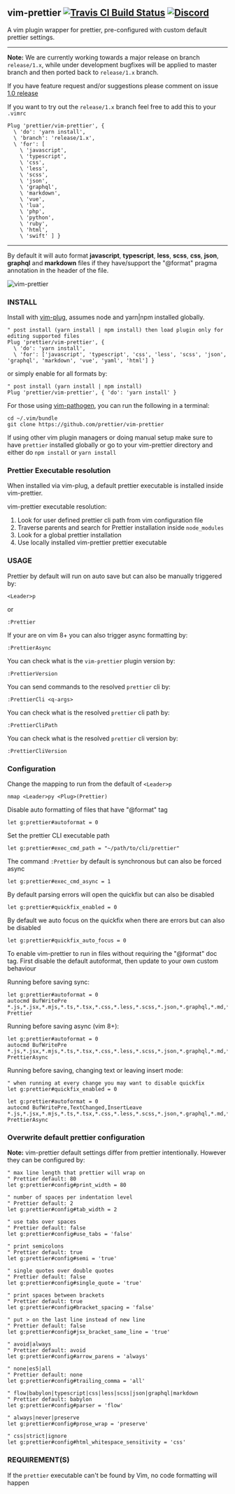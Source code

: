 ## vim-prettier [![Travis CI Build Status](https://travis-ci.org/prettier/vim-prettier.svg?branch=master)](https://travis-ci.org/prettier/vim-prettier) [![Discord](https://img.shields.io/discord/435481502113857536.svg)](https://discord.gg/9bWM9PH)

A vim plugin wrapper for prettier, pre-configured with custom default prettier settings.

---

**Note:** We are currently working towards a major release on branch `release/1.x`, while under development bugfixes will be applied to
master branch and then ported back to `release/1.x` branch.

If you have feature request and/or suggestions please comment on issue [1.0 release](https://github.com/prettier/vim-prettier/issues/126)

If you want to try out the `release/1.x` branch feel free to add this to your `.vimrc`

```vim
Plug 'prettier/vim-prettier', {
  \ 'do': 'yarn install',
  \ 'branch': 'release/1.x',
  \ 'for': [
    \ 'javascript',
    \ 'typescript',
    \ 'css',
    \ 'less',
    \ 'scss',
    \ 'json',
    \ 'graphql',
    \ 'markdown',
    \ 'vue',
    \ 'lua',
    \ 'php',
    \ 'python',
    \ 'ruby',
    \ 'html',
    \ 'swift' ] }
```

---

By default it will auto format **javascript**, **typescript**, **less**, **scss**, **css**, **json**, **graphql** and **markdown** files if
they have/support the "@format" pragma annotation in the header of the file.

![vim-prettier](/media/vim-prettier.gif?raw=true 'vim-prettier')

### INSTALL

Install with [vim-plug](https://github.com/junegunn/vim-plug), assumes node and yarn|npm installed globally.

```vim
" post install (yarn install | npm install) then load plugin only for editing supported files
Plug 'prettier/vim-prettier', {
  \ 'do': 'yarn install',
  \ 'for': ['javascript', 'typescript', 'css', 'less', 'scss', 'json', 'graphql', 'markdown', 'vue', 'yaml', 'html'] }
```

or simply enable for all formats by:

```vim
" post install (yarn install | npm install)
Plug 'prettier/vim-prettier', { 'do': 'yarn install' }
```

For those using [vim-pathogen](https://github.com/tpope/vim-pathogen), you can run the following in a terminal:

```
cd ~/.vim/bundle
git clone https://github.com/prettier/vim-prettier
```

If using other vim plugin managers or doing manual setup make sure to have `prettier` installed globally or go to your vim-prettier
directory and either do `npm install` or `yarn install`

### Prettier Executable resolution

When installed via vim-plug, a default prettier executable is installed inside vim-prettier.

vim-prettier executable resolution:

1.  Look for user defined prettier cli path from vim configuration file
2.  Traverse parents and search for Prettier installation inside `node_modules`
3.  Look for a global prettier installation
4.  Use locally installed vim-prettier prettier executable

### USAGE

Prettier by default will run on auto save but can also be manually triggered by:

```vim
<Leader>p
```

or

```vim
:Prettier
```

If your are on vim 8+ you can also trigger async formatting by:

```vim
:PrettierAsync
```

You can check what is the `vim-prettier` plugin version by:

```vim
:PrettierVersion
```

You can send commands to the resolved `prettier` cli by:

```
:PrettierCli <q-args>
```

You can check what is the resolved `prettier` cli path by:

```vim
:PrettierCliPath
```

You can check what is the resolved `prettier` cli version by:

```vim
:PrettierCliVersion
```

### Configuration

Change the mapping to run from the default of `<Leader>p`

```vim
nmap <Leader>py <Plug>(Prettier)
```

Disable auto formatting of files that have "@format" tag

```vim
let g:prettier#autoformat = 0
```

Set the prettier CLI executable path

```vim
let g:prettier#exec_cmd_path = "~/path/to/cli/prettier"
```

The command `:Prettier` by default is synchronous but can also be forced async

```vim
let g:prettier#exec_cmd_async = 1
```

By default parsing errors will open the quickfix but can also be disabled

```vim
let g:prettier#quickfix_enabled = 0
```

By default we auto focus on the quickfix when there are errors but can also be disabled

```vim
let g:prettier#quickfix_auto_focus = 0
```

To enable vim-prettier to run in files without requiring the "@format" doc tag. First disable the default autoformat, then update to your
own custom behaviour

Running before saving sync:

```vim
let g:prettier#autoformat = 0
autocmd BufWritePre *.js,*.jsx,*.mjs,*.ts,*.tsx,*.css,*.less,*.scss,*.json,*.graphql,*.md,*.vue,*.yaml,*.html Prettier
```

Running before saving async (vim 8+):

```vim
let g:prettier#autoformat = 0
autocmd BufWritePre *.js,*.jsx,*.mjs,*.ts,*.tsx,*.css,*.less,*.scss,*.json,*.graphql,*.md,*.vue,*.yaml,*.html PrettierAsync
```

Running before saving, changing text or leaving insert mode:

```vim
" when running at every change you may want to disable quickfix
let g:prettier#quickfix_enabled = 0

let g:prettier#autoformat = 0
autocmd BufWritePre,TextChanged,InsertLeave *.js,*.jsx,*.mjs,*.ts,*.tsx,*.css,*.less,*.scss,*.json,*.graphql,*.md,*.vue,*.yaml,*.html PrettierAsync
```

### Overwrite default prettier configuration

**Note:** vim-prettier default settings differ from prettier intentionally. However they can be configured by:

```vim
" max line length that prettier will wrap on
" Prettier default: 80
let g:prettier#config#print_width = 80

" number of spaces per indentation level
" Prettier default: 2
let g:prettier#config#tab_width = 2

" use tabs over spaces
" Prettier default: false
let g:prettier#config#use_tabs = 'false'

" print semicolons
" Prettier default: true
let g:prettier#config#semi = 'true'

" single quotes over double quotes
" Prettier default: false
let g:prettier#config#single_quote = 'true'

" print spaces between brackets
" Prettier default: true
let g:prettier#config#bracket_spacing = 'false'

" put > on the last line instead of new line
" Prettier default: false
let g:prettier#config#jsx_bracket_same_line = 'true'

" avoid|always
" Prettier default: avoid
let g:prettier#config#arrow_parens = 'always'

" none|es5|all
" Prettier default: none
let g:prettier#config#trailing_comma = 'all'

" flow|babylon|typescript|css|less|scss|json|graphql|markdown
" Prettier default: babylon
let g:prettier#config#parser = 'flow'

" always|never|preserve
let g:prettier#config#prose_wrap = 'preserve'

" css|strict|ignore
let g:prettier#config#html_whitespace_sensitivity = 'css'
```

### REQUIREMENT(S)

If the `prettier` executable can't be found by Vim, no code formatting will happen
